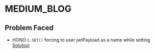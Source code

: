 # MEDIUM_BLOG

## Problem Faced

-   HONO `C.SET()` forcing to user jwtPayload as a name while setting
    [Solution](https://github.com/honojs/hono/issues/1639)
